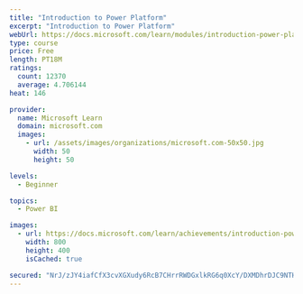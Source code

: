 ```yaml
---
title: "Introduction to Power Platform"
excerpt: "Introduction to Power Platform"
webUrl: https://docs.microsoft.com/learn/modules/introduction-power-platform/
type: course
price: Free
length: PT18M
ratings:
  count: 12370
  average: 4.706144
heat: 146

provider:
  name: Microsoft Learn
  domain: microsoft.com
  images:
    - url: /assets/images/organizations/microsoft.com-50x50.jpg
      width: 50
      height: 50

levels:
  - Beginner

topics:
  - Power BI

images:
  - url: https://docs.microsoft.com/learn/achievements/introduction-power-platform-social.png
    width: 800
    height: 400
    isCached: true

secured: "NrJ/zJY4iafCfX3cvXGXudy6RcB7CHrrRWDGxlkRG6q0XcY/DXMDhrDJC9NTH6o84R7IN/Wm3EhfbOBSDogeVyZSiJBnwppejeFYxFQKijWj4DeXozzy6DTueaE+w9cNFOcXm2h1B8zBET7zN2hRmZ6n8VGvfACFjM5b6zdZ+2h74gXXIxXSFrtLCGbhn9nbuR+dkPad8MtsHmJmGUcT/yjWHrFryi8LwLhh5BRQZSf6IRFFVirrDxUOeaZpHL8GhGsVGedOm4gy3DZZJIZetJiBPvR/j5jVszlH62PkXDHLqVdYgjmMo1uv/7zuobjAygTkoukSULZObNhNztdPim3ZkN9sa8ZqkyPxgFAMk2PigUSgK5I0FnrGgStZBRMkpFaqpSOclBU3O62RtyvxlweG5sEN4Q3sQ9kGJlHTaIA=;z0Mx3ebm5vcyflPDB7QfbA=="
---
```


